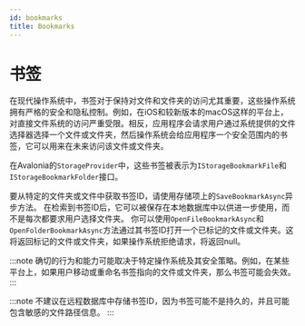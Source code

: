 ```yaml
---
id: bookmarks
title: Bookmarks
---
```


# 书签

在现代操作系统中，书签对于保持对文件和文件夹的访问尤其重要，这些操作系统拥有严格的安全和隐私控制。例如，在iOS和较新版本的macOS这样的平台上，对直接文件系统的访问严重受限。相反，应用程序会请求用户通过系统提供的文件选择器选择一个文件或文件夹，然后操作系统会给应用程序一个安全范围内的书签，它可以用来在未来访问该文件或文件夹。

在Avalonia的`StorageProvider`中，这些书签被表示为`IStorageBookmarkFile`和`IStorageBookmarkFolder`接口。

要从特定的文件夹或文件中获取书签ID，请使用存储项上的`SaveBookmarkAsync`异步方法。
在检索到书签ID后，它可以被保存在本地数据库中以供进一步使用，而不是每次都要求用户选择文件夹。
你可以使用`OpenFileBookmarkAsync`和`OpenFolderBookmarkAsync`方法通过其书签ID打开一个已标记的文件或文件夹。这将返回标记的文件或文件夹，如果操作系统拒绝请求，将返回null。

:::note
确切的行为和能力可能取决于特定操作系统及其安全策略。例如，在某些平台上，如果用户移动或重命名书签指向的文件或文件夹，那么书签可能会失效。
:::

:::note
不建议在远程数据库中存储书签ID，因为书签可能不是持久的，并且可能包含敏感的文件路径信息。
:::